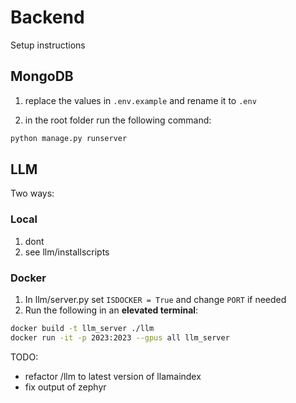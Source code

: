 # Backend

Setup instructions

## MongoDB

1) replace the values in `.env.example` and rename it to `.env`

2) in the root folder run the following command:


```bash
python manage.py runserver
```

## LLM
Two ways:

### Local
1) dont
2) see llm/installscripts

### Docker
1) In llm/server.py set `ISDOCKER = True` and change `PORT` if needed
2) Run the following in an **elevated terminal**:

```bash
docker build -t llm_server ./llm
docker run -it -p 2023:2023 --gpus all llm_server
```

TODO:
- refactor /llm to latest version of llamaindex
- fix output of zephyr

